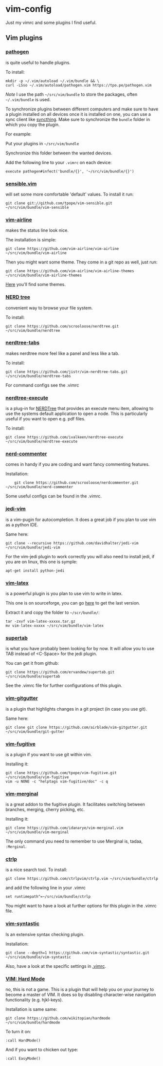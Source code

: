 
# vim-config

Just my vimrc and some plugins I find useful.

## Vim plugins

### [pathogen][1]

is quite useful to handle plugins.

To install:

    mkdir -p ~/.vim/autoload ~/.vim/bundle && \
    curl -LSso ~/.vim/autoload/pathogen.vim https://tpo.pe/pathogen.vim

*Note*
I use the path `~/src/vim/bundle` to store the packages, often `~/.vim/bundle`
is used.

To synchronize plugins between different computers and make sure to have a
plugin installed on all devices once it is installed on one, you can use a sync
client like [syncthing][2]. Make sure to synchronize the `bundle` folder in
which you copy the plugin.

For example:

Put your plugins in `~/src/vim/bundle`

Synchronize this folder between the wanted devices.

Add the following line to your `.vimrc` on each device:

    execute pathogen#infect('bundle/{}', '~/src/vim/bundle/{}')

### [sensible.vim][4]

will set some more comfortable 'default' values.
To install it run:

    git clone git://github.com/tpope/vim-sensible.git ~/src/vim/bundle/vim-sensible

### [vim-airline][3]

makes the status line look nice.

The installation is simple:

    git clone https://github.com/vim-airline/vim-airline ~/src/vim/bundle/vim-airline

Then you might want some theme. They come in a git repo as well, just run:

    git clone https://github.com/vim-airline/vim-airline-themes ~/src/vim/bundle/vim-airline-themes

[Here][5] you'll find some themes.

### [NERD tree][6]

convenient way to browse your file system.

To install:

    git clone https://github.com/scrooloose/nerdtree.git ~/src/vim/bundle/nerdtree

### [nerdtree-tabs][16]

makes nerdtree more feel like a panel and less like a tab.

To install:

    git clone https://github.com/jistr/vim-nerdtree-tabs.git ~/src/vim/bundle/nerdtree-tabs

For command configs see the .vimrc

### [nerdtree-execute][13]

is a plug-in for [NERDTree][6] that provides an execute menu item, allowing to
use the systems default application to open a node. This is particularly useful
if you want to open e.g. pdf files.

To install:

    git clone https://github.com/ivalkeen/nerdtree-execute ~/src/vim/bundle/nerdtree-execute

### [nerd-commenter][18]

comes in handy if you are coding and want fancy commenting features.

Installation:

        git clone https://github.com/scrooloose/nerdcommenter.git ~/src/vim/bundle/nerd-commenter

Some useful configs can be found in the .vimrc.

### [jedi-vim][7]

is a vim-pugin for autocompletion. It does a great job if you plan to use vim
as a python IDE.

Same here:

    git clone --recursive https://github.com/davidhalter/jedi-vim ~/src/vim/bundle/jedi-vim

For the vim-jedi plugin to work correctly you will also need to install jedi,
if you are on linux, this one is symple:

    apt-get install python-jedi

### [vim-latex][8]

is a powerful plugin is you plan to use vim to write in latex.

This one is on sourceforge, you can go [here][9] to get the last version.

Extract it and copy the folder to `~/scr/bundle/`:

    tar -zxvf vim-latex-xxxxx.tar.gz
    mv vim-latex-xxxxx ~/src/vim/bundle/vim-latex

### [supertab][10]

is what you have probably been looking for by now. It will allow you to use TAB
instead of \<C-Space\> for the jedi plugin.

You can get it from github:

    git clone https://github.com/ervandew/supertab.git ~/src/vim/bundle/supertab

See the .vimrc file for further configurations of this plugin.

### [vim-gitgutter][11]

is a plugin that highlights changes in a git project (in case you use git).

Same here:

    git clone git clone https://github.com/airblade/vim-gitgutter.git ~/src/vim/bundle/git-gutter

### [vim-fugitive][12]

is a plugin if you want to use git within vim.

Installing it:

    git clone https://github.com/tpope/vim-fugitive.git ~/src/vim/bundle/vim-fugitive
    vim -u NONE -c "helptags vim-fugitive/doc" -c q

### [vim-merginal][17]

is a great addon to the fugitive plugin. It facilitates switching between
branches, merging, cherry picking, etc.

Installing it:

    git clone https://github.com/idanarye/vim-merginal.vim ~/src/vim/bundle/vim-merginal

The only command you need to remember to use Merginal is, tadaa, `:Merginal`.

### [ctrlp][15]

is a nice search tool. To install:

    git clone https://github.com/ctrlpvim/ctrlp.vim ~/src/vim/bundle/ctrlp

and add the following line in your .vimrc

    set runtimepath^=~/src/vim/bundle/ctrlp

You might want to have a look at further options for this plugin in the .vimrc
file.

### [vim-syntastic][19]

Is an extensive syntax checking plugin.

Installation:

    git clone --depth=1 https://github.com/vim-syntastic/syntastic.git ~/src/vim/bundle/vim-syntastic

Also, have a look at the specific settings in [.vimrc](.vimrc).

### [VIM: Hard Mode][14]

no, this is not a game. This is a plugin that will help you on your journey to
become a master of VIM. It does so by disabling character-wise navigation
functionality (e.g. hjkl-keys).

Installation is same same:

    git clone https://github.com/wikitopian/hardmode ~/src/vim/bundle/hardmode

To turn it on:

    :call HardMode()

And if you want to chicken out type:

    :call EasyMode()

[1]: https://github.com/tpope/vim-pathogen
[2]: https://syncthing.net/
[3]: https://github.com/vim-airline/vim-airline
[4]: https://github.com/tpope/vim-sensible
[5]: https://github.com/vim-airline/vim-airline/wiki/Screenshots
[6]: https://github.com/scrooloose/nerdtree
[7]: https://github.com/davidhalter/jedi-vim
[8]: http://vim-latex.sourceforge.net/
[9]: https://sourceforge.net/projects/vim-latex/files/latest/download?source=files
[10]: http://www.vim.org/scripts/script.php?script_id=1643
[11]: https://github.com/airblade/vim-gitgutter
[12]: https://github.com/tpope/vim-fugitive
[13]: https://github.com/ivalkeen/nerdtree-execute
[14]: https://github.com/wikitopian/hardmode
[15]: https://github.com/ctrlpvim/ctrlp
[16]: https://github.com/jistr/vim-nerdtree-tabs
[17]: https://github.com/idanarye/vim-merginal
[18]: https://github.com/scrooloose/nerdcommenter
[19]: https://github.com/vim-syntastic/syntastic
